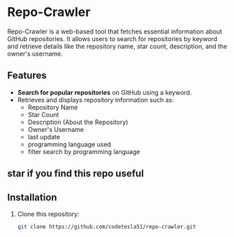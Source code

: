 # Repo-Crawler

Repo-Crawler is a web-based tool that fetches essential information about GitHub repositories. It allows users to search for repositories by keyword and retrieve details like the repository name, star count, description, and the owner's username.

## Features

- **Search for popular repositories** on GitHub using a keyword.
- Retrieves and displays repository information such as:
  - Repository Name
  - Star Count
  - Description (About the Repository)
  - Owner's Username
  - last update
  - programming language used
  - filter search by programming language 
## star if you find this repo useful 

## Installation
1. Clone this repository:
   ```bash
   git clone https://github.com/codetesla51/repo-crawler.git

   
